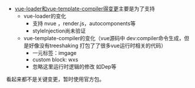 - [vue-loader和vue-template-compiler得变更](https://github.com/yusongjohn/mock-uniapp-for-wxmp/pull/1/files)主要是为了支持
  - vue-loader的变化
    - 支持 nvue ，render.js，autocomponents等
    - styleInjection尚未验证
  - vue-template-compiler的变化（vue源码中 dev:compiler命令生成，但是好像没有treeshaking 打包了了很多vue运行时相关的代码）
    - 一元标签：imgage
    - custom block: wxs
    - 忽略这里运行时逻辑的修改 如Dep等

看起来都不是关键变更，暂时使用官方包。
      